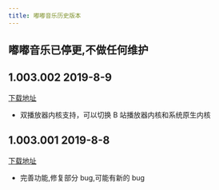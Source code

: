 ```yaml
---
title: 嘟嘟音乐历史版本
---
```


## 嘟嘟音乐已停更,不做任何维护

## 1.003.002 2019-8-9

[下载地址](http://car-launcher.dudu-lucky.com:7000/upload/apk/4e5cf50128f64510a294342850000cb1/temp.apk)

- 双播放器内核支持，可以切换 B 站播放器内核和系统原生内核

## 1.003.001 2019-8-8

[下载地址](http://car-launcher.dudu-lucky.com:7000/upload/apk/a02a3ef471af4a4191190d594acaa514/temp.apk)

- 完善功能,修复部分 bug,可能有新的 bug
